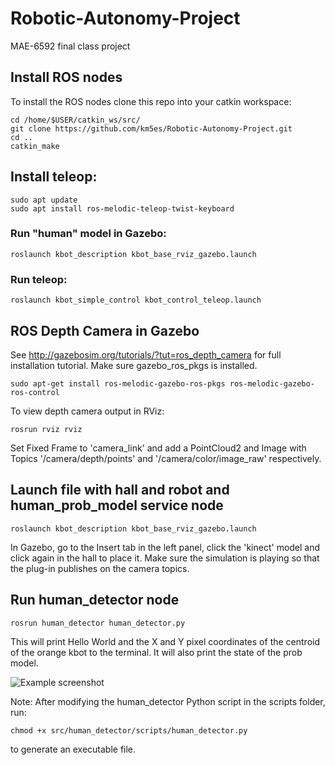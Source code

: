 # Robotic-Autonomy-Project
MAE-6592 final class project

## Install ROS nodes
To install the ROS nodes clone this repo into your catkin workspace:
```
cd /home/$USER/catkin_ws/src/
git clone https://github.com/km5es/Robotic-Autonomy-Project.git
cd ..
catkin_make
```
## Install teleop:
```
sudo apt update
sudo apt install ros-melodic-teleop-twist-keyboard
```
### Run "human" model in Gazebo:
```
roslaunch kbot_description kbot_base_rviz_gazebo.launch
```

### Run teleop:
```
roslaunch kbot_simple_control kbot_control_teleop.launch
```

## ROS Depth Camera in Gazebo
See http://gazebosim.org/tutorials/?tut=ros_depth_camera for full installation tutorial. Make sure gazebo_ros_pkgs is installed.
```
sudo apt-get install ros-melodic-gazebo-ros-pkgs ros-melodic-gazebo-ros-control
```
To view depth camera output in RViz:
```
rosrun rviz rviz
```
Set Fixed Frame to 'camera_link' and add a PointCloud2 and Image with Topics '/camera/depth/points' and '/camera/color/image_raw' respectively.

## Launch file with hall and robot and human_prob_model service node
<!--```
roslaunch src/chapter-03/src/kbot_description/launch/kbot_base_rviz_gazebo.launch
```-->
```
roslaunch kbot_description kbot_base_rviz_gazebo.launch
```
In Gazebo, go to the Insert tab in the left panel, click the 'kinect' model and click again in the hall to place it. Make sure the simulation is playing so that the plug-in publishes on the camera topics.

## Run human_detector node
```
rosrun human_detector human_detector.py
```
This will print Hello World and the X and Y pixel coordinates of the centroid of the orange kbot to the terminal. It will also print the state of the prob model.

![Example screenshot](/images/ros_rviz_example.png)

Note: After modifying the human_detector Python script in the scripts folder, run:
```
chmod +x src/human_detector/scripts/human_detector.py
```
to generate an executable file.
